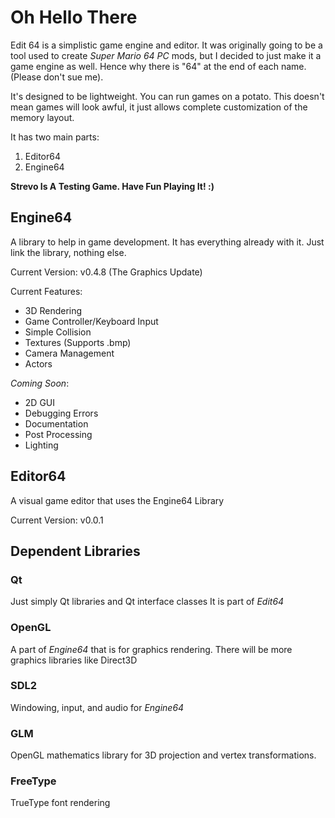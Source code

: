 # Oh Hello There

Edit 64 is a simplistic game engine and editor.
It was originally going to be a tool used to create *Super Mario 64 PC* mods, but I decided to just make it a game engine as well.
Hence why there is "64" at the end of each name. (Please don't sue me).

It's designed to be lightweight. You can run games on a potato. This doesn't mean games will look awful, it just allows complete customization of the memory layout.


It has two main parts:
1. Editor64
2. Engine64


**Strevo Is A Testing Game. Have Fun Playing It! :)**

## Engine64
A library to help in game development. It has everything already with it. Just link the library, nothing else.

Current Version: v0.4.8 (The Graphics Update)

Current Features:
* 3D Rendering
* Game Controller/Keyboard Input
* Simple Collision
* Textures (Supports .bmp)
* Camera Management
* Actors

*Coming Soon*:
* 2D GUI
* Debugging Errors
* Documentation
* Post Processing
* Lighting

## Editor64
A visual game editor that uses the Engine64 Library

Current Version: v0.0.1


## Dependent Libraries

### Qt
Just simply Qt libraries and Qt interface classes
It is part of *Edit64*

### OpenGL
A part of *Engine64* that is for graphics rendering.
There will be more graphics libraries like Direct3D

### SDL2
Windowing, input, and audio for *Engine64*

### GLM
OpenGL mathematics library for 3D projection and vertex transformations.

### FreeType
TrueType font rendering